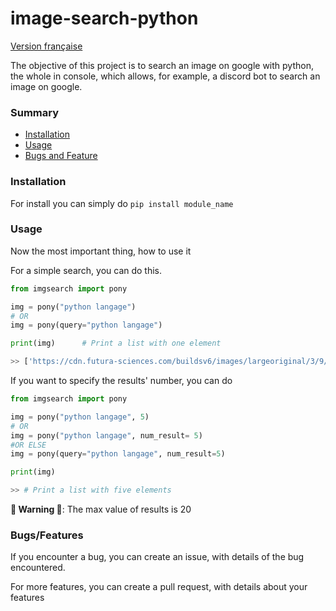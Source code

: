# image-search-python
 
[Version française](https://github.com/gamingdy/image-search-python/tree/dev/docs)


The objective of this project is to search an image on google with python, the whole in console, which allows, for example, a discord bot to search an image on google.


### Summary

- [Installation](https://github.com/gamingdy/image-search-python#installation)
- [Usage](https://github.com/gamingdy/image-search-python#usage)
- [Bugs and Feature](https://github.com/gamingdy/image-search-python#bugsfeatures)


### Installation

For install you can simply do  ``pip install module_name`` 


### Usage

Now the most important thing, how to use it

For a simple search, you can do this.

```py
from imgsearch import pony

img = pony("python langage")
# OR
img = pony(query="python langage")

print(img)      # Print a list with one element

>> ['https://cdn.futura-sciences.com/buildsv6/images/largeoriginal/3/9/a/39a7d35bbd_50163520_formation-python.jpg']
```

If you want to specify the results' number, you can do

```py
from imgsearch import pony

img = pony("python langage", 5)
# OR
img = pony("python langage", num_result= 5)
#OR ELSE
img = pony(query="python langage", num_result=5)

print(img)

>> # Print a list with five elements
```

**🚨 Warning 🚨**: The max value of results is 20 


### Bugs/Features

If you encounter a bug, you can create an issue, with details of the bug encountered.

For more features, you can create a pull request, with details about your features
